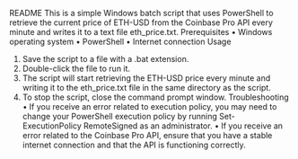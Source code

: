 README
This is a simple Windows batch script that uses PowerShell to retrieve the current price of ETH-USD from the Coinbase Pro API every minute and writes it to a text file eth_price.txt.
Prerequisites
•	Windows operating system
•	PowerShell
•	Internet connection
Usage
1.	Save the script to a file with a .bat extension.
2.	Double-click the file to run it.
3.	The script will start retrieving the ETH-USD price every minute and writing it to the eth_price.txt file in the same directory as the script.
4.	To stop the script, close the command prompt window.
Troubleshooting
•	If you receive an error related to execution policy, you may need to change your PowerShell execution policy by running Set-ExecutionPolicy RemoteSigned as an administrator.
•	If you receive an error related to the Coinbase Pro API, ensure that you have a stable internet connection and that the API is functioning correctly.



